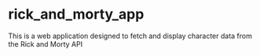 # rick_and_morty_app
This is a web application designed to fetch and display character data from the Rick and Morty API
